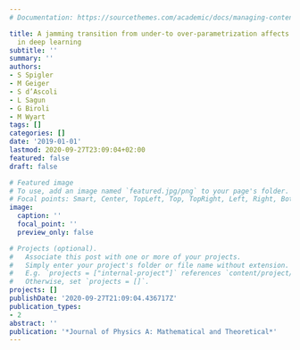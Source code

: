 ```yaml
---
# Documentation: https://sourcethemes.com/academic/docs/managing-content/

title: A jamming transition from under-to over-parametrization affects generalization
  in deep learning
subtitle: ''
summary: ''
authors:
- S Spigler
- M Geiger
- S d’Ascoli
- L Sagun
- G Biroli
- M Wyart
tags: []
categories: []
date: '2019-01-01'
lastmod: 2020-09-27T23:09:04+02:00
featured: false
draft: false

# Featured image
# To use, add an image named `featured.jpg/png` to your page's folder.
# Focal points: Smart, Center, TopLeft, Top, TopRight, Left, Right, BottomLeft, Bottom, BottomRight.
image:
  caption: ''
  focal_point: ''
  preview_only: false

# Projects (optional).
#   Associate this post with one or more of your projects.
#   Simply enter your project's folder or file name without extension.
#   E.g. `projects = ["internal-project"]` references `content/project/deep-learning/index.md`.
#   Otherwise, set `projects = []`.
projects: []
publishDate: '2020-09-27T21:09:04.436717Z'
publication_types:
- 2
abstract: ''
publication: '*Journal of Physics A: Mathematical and Theoretical*'
---
```

